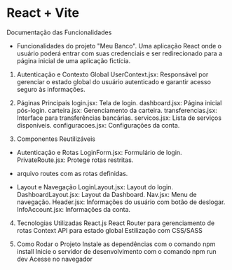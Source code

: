 # React + Vite
Documentação das Funcionalidades
- Funcionalidades do projeto "Meu Banco". Uma aplicação React onde o usuário poderá entrar com suas credenciais e ser redirecionado para a página inicial de uma aplicação fictícia.

1. Autenticação e Contexto Global
UserContext.jsx: Responsável por gerenciar o estado global do usuário autenticado e garantir acesso seguro às informações.

2. Páginas Principais
login.jsx: Tela de login.
dashboard.jsx: Página inicial pós-login.
carteira.jsx: Gerenciamento da carteira.
transferencias.jsx: Interface para transferências bancárias.
servicos.jsx: Lista de serviços disponíveis.
configuracoes.jsx: Configurações da conta.

4. Componentes Reutilizáveis
- Autenticação e Rotas
LoginForm.jsx: Formulário de login.
PrivateRoute.jsx: Protege rotas restritas.
* arquivo routes com as rotas definidas.

- Layout e Navegação
LoginLayout.jsx: Layout do login.
DashboardLayout.jsx: Layout da Dashboard.
Nav.jsx: Menu de navegação.
Header.jsx: Informações do usuário com botão de deslogar.
InfoAccount.jsx: Informações da conta.

4. Tecnologias Utilizadas
React.js
React Router para gerenciamento de rotas
Context API para estado global
Estilização com CSS/SASS

5. Como Rodar o Projeto
Instale as dependências com o comando npm install
Inicie o servidor de desenvolvimento com o comando npm run dev
Acesse no navegador
